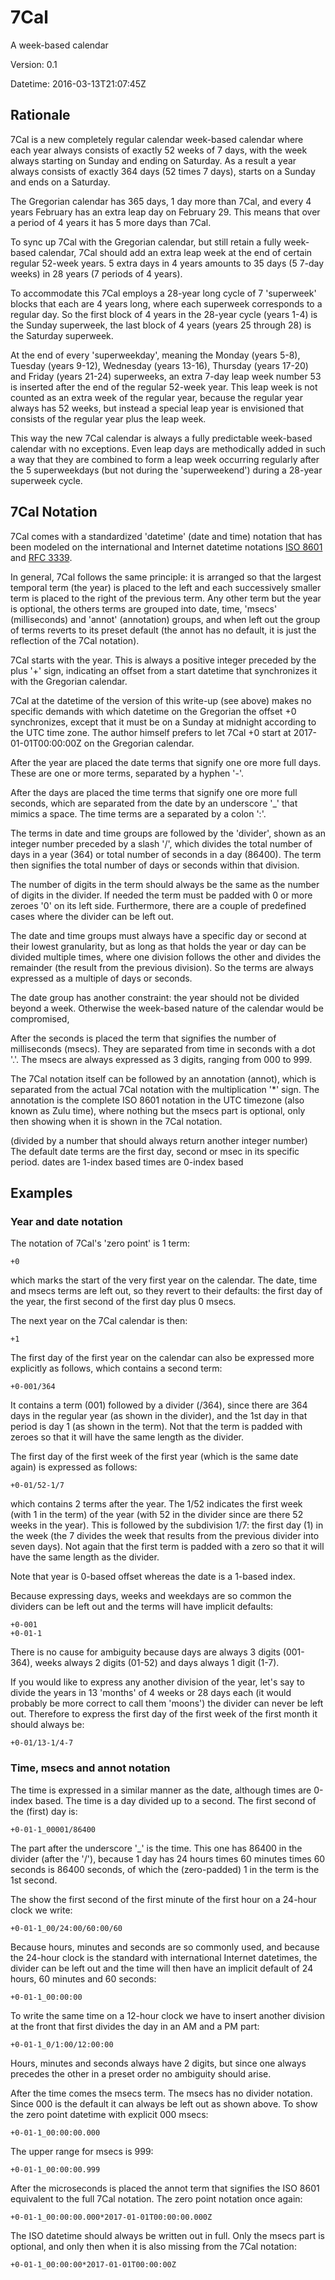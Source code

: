 # 7Cal
A week-based calendar

Version: 0.1

Datetime: 2016-03-13T21:07:45Z

## Rationale

7Cal is a new completely regular calendar week-based calendar where each year always consists of exactly 52 weeks of 7 days, with the week always starting on Sunday and ending on Saturday. As a result a year always consists of exactly 364 days (52 times 7 days), starts on a Sunday and ends on a Saturday.

The Gregorian calendar has 365 days, 1 day more than 7Cal, and every 4 years February has an extra leap day on February 29. This means that over a period of 4 years it has 5 more days than 7Cal.

To sync up 7Cal with the Gregorian calendar, but still retain a fully week-based calendar, 7Cal should add an extra leap week at the end of certain regular 52-week years. 5 extra days in 4 years amounts to 35 days (5 7-day weeks) in 28 years (7 periods of 4 years).

To accommodate this 7Cal employs a 28-year long cycle of 7 'superweek' blocks that each are 4 years long, where each superweek corresponds to a regular day. So the first block of 4 years in the 28-year cycle (years 1-4) is the Sunday superweek, the last block of 4 years (years 25 through 28) is the Saturday superweek.

At the end of every 'superweekday', meaning the Monday (years 5-8), Tuesday (years 9-12), Wednesday (years 13-16), Thursday (years 17-20) and Friday (years 21-24) superweeks, an extra 7-day leap week number 53 is inserted after the end of the regular 52-week year. This leap week is not counted as an extra week of the regular year, because the regular year always has 52 weeks, but instead a special leap year is envisioned that consists of the regular year plus the leap week.

This way the new 7Cal calendar is always a fully predictable week-based calendar with no exceptions. Even leap days are methodically added in such a way that they are combined to form a leap week occurring regularly after the 5 superweekdays (but not during the 'superweekend') during a 28-year superweek cycle.

## 7Cal Notation

7Cal comes with a standardized 'datetime' (date and time) notation that has been modeled on the international and Internet datetime notations [ISO 8601](https://en.wikipedia.org/wiki/ISO_8601) and [RFC 3339](https://tools.ietf.org/html/rfc3339).

In general, 7Cal follows the same principle: it is arranged so that the largest temporal term (the year) is placed to the left and each successively smaller term is placed to the right of the previous term. Any other term but the year is optional, the others terms are grouped into date, time, 'msecs' (milliseconds) and 'annot' (annotation) groups, and when left out the group of terms reverts to its preset default (the annot has no default, it is just the reflection of the 7Cal notation).

7Cal starts with the year. This is always a positive integer preceded by the plus '+' sign, indicating an offset from a start datetime that synchronizes it with the Gregorian calendar. 

7Cal at the datetime of the version of this write-up (see above) makes no specific demands with which datetime on the Gregorian the offset +0 synchronizes, except that it must be on a Sunday at midnight according to the UTC time zone. The author himself prefers to let 7Cal +0 start at 2017-01-01T00:00:00Z on the Gregorian calendar.

After the year are placed the date terms that signify one ore more full days. These are one or more terms, separated by a hyphen '-'.

After the days are placed the time terms that signify one ore more full seconds, which are separated from the date by an underscore '_' that mimics a space. The time terms are a separated by a colon ':'.

The terms in date and time groups are followed by the 'divider', shown as an integer number preceded by a slash '/', which divides the total number of days in a year (364) or total number of seconds in a day (86400). The term then signifies the total number of days or seconds within that division.

The number of digits in the term should always be the same as the number of digits in the divider. If needed the term must be padded with 0 or more zeroes '0' on its left side. Furthermore, there are a couple of predefined cases where the divider can be left out.

The date and time groups must always have a specific day or second at their lowest granularity, but as long as that holds the year or day can be divided multiple times, where one division follows the other and divides the remainder (the result from the previous division). So the terms are always expressed as a multiple of days or seconds.

The date group has another constraint: the year should not be divided beyond a week. Otherwise the week-based nature of the calendar would be compromised,

After the seconds is placed the term that signifies the number of milliseconds (msecs). They are separated from time in seconds with a dot '.'. The msecs are always expressed as 3 digits, ranging from 000 to 999. 

The 7Cal notation itself can be followed by an annotation (annot), which is separated from the actual 7Cal notation with the multiplication '*' sign. The annotation is the complete ISO 8601 notation in the UTC timezone (also known as Zulu time), where nothing but the msecs part is optional, only then showing when it is shown in the 7Cal notation.

(divided by a number that should always return another integer number)
The default date terms are the first day, second or msec in its specific period.
dates are 1-index based
times are 0-index based

## Examples

### Year and date notation

The notation of 7Cal's 'zero point' is 1 term:

    +0

which marks the start of the very first year on the calendar. The date, time and msecs terms are left out, so they revert to their defaults: the first day of the year, the first second of the first day plus 0 msecs.

The next year on the 7Cal calendar is then:

    +1

The first day of the first year on the calendar can also be expressed more explicitly as follows, which contains a second term:

    +0-001/364

It contains a term (001) followed by a divider (/364), since there are 364 days in the regular year (as shown in the divider), and the 1st day in that period is day 1 (as shown in the term). Not that the term is padded with zeroes so that it will have the same length as the divider.

The first day of the first week of the first year (which is the same date again) is expressed as follows:

    +0-01/52-1/7
  
which contains 2 terms after the year. The 1/52 indicates the first week (with 1 in the term) of the year (with 52 in the divider since are there 52 weeks in the year). This is followed by the subdivision 1/7: the first day (1) in the week (the 7 divides the week that results from the previous divider into seven days). Not again that the first term is padded with a zero so that it will have the same length as the divider.

Note that year is 0-based offset whereas the date is a 1-based index.

Because expressing days, weeks and weekdays are so common the dividers can be left out and the terms will have implicit defaults:

    +0-001
    +0-01-1

There is no cause for ambiguity because days are always 3 digits (001-364), weeks always 2 digits (01-52) and days always 1 digit (1-7).

If you would like to express any another division of the year, let's say to divide the years in 13 'months' of 4 weeks or 28 days each (it would probably be more correct to call them 'moons') the divider can never be left out. Therefore to express the first day of the first week of the first month it should always be:

    +0-01/13-1/4-7

### Time, msecs and annot notation

The time is expressed in a similar manner as the date, although times are 0-index based. The time is a day divided up to a second. The first second of the (first) day is:

    +0-01-1_00001/86400

The part after the underscore '_' is the time. This one has 86400 in the divider (after the '/'), because 1 day has 24 hours times 60 minutes times 60 seconds is 86400 seconds, of which the (zero-padded) 1 in the term is the 1st second.

The show the first second of the first minute of the first hour on a 24-hour clock we write:

    +0-01-1_00/24:00/60:00/60

Because hours, minutes and seconds are so commonly used, and because the 24-hour clock is the standard with international Internet datetimes, the divider can be left out and the time will then have an implicit default of 24 hours, 60 minutes and 60 seconds:

    +0-01-1_00:00:00

To write the same time on a 12-hour clock we have to insert another division at the front that first divides the day in an AM and a PM part:

    +0-01-1_0/1:00/12:00:00

Hours, minutes and seconds always have 2 digits, but since one always precedes the other in a preset order no ambiguity should arise.

After the time comes the msecs term. The msecs has no divider notation.
Since 000 is the default it can always be left out as shown above. To show the zero point datetime with explicit 000 msecs:

    +0-01-1_00:00:00.000

The upper range for msecs is 999:

    +0-01-1_00:00:00.999

After the microseconds is placed the annot term that signifies the ISO 8601 equivalent to the full 7Cal notation. The zero point notation once again:

    +0-01-1_00:00:00.000*2017-01-01T00:00:00.000Z

The ISO datetime should always be written out in full. Only the msecs part is optional, and only then when it is also missing from the 7Cal notation:

    +0-01-1_00:00:00*2017-01-01T00:00:00Z
